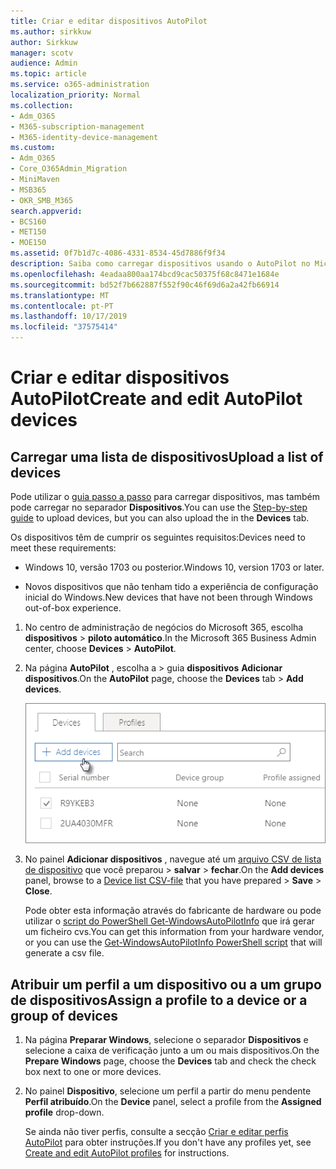 ```yaml
---
title: Criar e editar dispositivos AutoPilot
ms.author: sirkkuw
author: Sirkkuw
manager: scotv
audience: Admin
ms.topic: article
ms.service: o365-administration
localization_priority: Normal
ms.collection:
- Adm_O365
- M365-subscription-management
- M365-identity-device-management
ms.custom:
- Adm_O365
- Core_O365Admin_Migration
- MiniMaven
- MSB365
- OKR_SMB_M365
search.appverid:
- BCS160
- MET150
- MOE150
ms.assetid: 0f7b1d7c-4086-4331-8534-45d7886f9f34
description: Saiba como carregar dispositivos usando o AutoPilot no Microsoft 365 Business. Você pode atribuir um perfil a um dispositivo ou a um grupo de dispositivos.
ms.openlocfilehash: 4eadaa800aa174bcd9cac50375f68c8471e1684e
ms.sourcegitcommit: bd52f7b662887f552f90c46f69d6a2a42fb66914
ms.translationtype: MT
ms.contentlocale: pt-PT
ms.lasthandoff: 10/17/2019
ms.locfileid: "37575414"
---
```

# <a name="create-and-edit-autopilot-devices"></a><span data-ttu-id="00e84-104">Criar e editar dispositivos AutoPilot</span><span class="sxs-lookup"><span data-stu-id="00e84-104">Create and edit AutoPilot devices</span></span>

## <a name="upload-a-list-of-devices"></a><span data-ttu-id="00e84-105">Carregar uma lista de dispositivos</span><span class="sxs-lookup"><span data-stu-id="00e84-105">Upload a list of devices</span></span>

<span data-ttu-id="00e84-106">Pode utilizar o [guia passo a passo](add-autopilot-devices-and-profile.md) para carregar dispositivos, mas também pode carregar no separador **Dispositivos**.</span><span class="sxs-lookup"><span data-stu-id="00e84-106">You can use the [Step-by-step guide](add-autopilot-devices-and-profile.md) to upload devices, but you can also upload the in the **Devices** tab.</span></span> 
  
<span data-ttu-id="00e84-107">Os dispositivos têm de cumprir os seguintes requisitos:</span><span class="sxs-lookup"><span data-stu-id="00e84-107">Devices need to meet these requirements:</span></span>
  
- <span data-ttu-id="00e84-108">Windows 10, versão 1703 ou posterior.</span><span class="sxs-lookup"><span data-stu-id="00e84-108">Windows 10, version 1703 or later.</span></span>
    
- <span data-ttu-id="00e84-109">Novos dispositivos que não tenham tido a experiência de configuração inicial do Windows.</span><span class="sxs-lookup"><span data-stu-id="00e84-109">New devices that have not been through Windows out-of-box experience.</span></span>

1. <span data-ttu-id="00e84-110">No centro de administração de negócios do Microsoft 365, escolha **dispositivos** \> **piloto automático**.</span><span class="sxs-lookup"><span data-stu-id="00e84-110">In the Microsoft 365 Business Admin center, choose **Devices** \> **AutoPilot**.</span></span>
  
2. <span data-ttu-id="00e84-111">Na página **AutoPilot** , escolha a \> guia **dispositivos** **Adicionar dispositivos**.</span><span class="sxs-lookup"><span data-stu-id="00e84-111">On the **AutoPilot** page, choose the **Devices** tab \> **Add devices**.</span></span>
    
    ![In the Devices tab, choose Add devices.](media/6ba81e22-c873-40ad-8a72-ce64d15ea6ba.png)
  
3. <span data-ttu-id="00e84-113">No painel **Adicionar dispositivos** , navegue até um [arquivo CSV de lista de dispositivo](https://support.office.com/article/932e3676-2491-49f0-9177-d893d2f5276e) que você preparou \> **salvar** \> **fechar**.</span><span class="sxs-lookup"><span data-stu-id="00e84-113">On the **Add devices** panel, browse to a [Device list CSV-file](https://support.office.com/article/932e3676-2491-49f0-9177-d893d2f5276e) that you have prepared \> **Save** \> **Close**.</span></span>
    
    <span data-ttu-id="00e84-114">Pode obter esta informação através do fabricante de hardware ou pode utilizar o [script do PowerShell Get-WindowsAutoPilotInfo](https://www.powershellgallery.com/packages/Get-WindowsAutoPilotInfo) que irá gerar um ficheiro cvs.</span><span class="sxs-lookup"><span data-stu-id="00e84-114">You can get this information from your hardware vendor, or you can use the [Get-WindowsAutoPilotInfo PowerShell script](https://www.powershellgallery.com/packages/Get-WindowsAutoPilotInfo) that will generate a csv file.</span></span> 
    
## <a name="assign-a-profile-to-a-device-or-a-group-of-devices"></a><span data-ttu-id="00e84-115">Atribuir um perfil a um dispositivo ou a um grupo de dispositivos</span><span class="sxs-lookup"><span data-stu-id="00e84-115">Assign a profile to a device or a group of devices</span></span>

1. <span data-ttu-id="00e84-116">Na página **Preparar Windows**, selecione o separador **Dispositivos** e selecione a caixa de verificação junto a um ou mais dispositivos.</span><span class="sxs-lookup"><span data-stu-id="00e84-116">On the **Prepare Windows** page, choose the **Devices** tab and check the check box next to one or more devices.</span></span> 
    
2. <span data-ttu-id="00e84-117">No painel **Dispositivo**, selecione um perfil a partir do menu pendente **Perfil atribuído**.</span><span class="sxs-lookup"><span data-stu-id="00e84-117">On the **Device** panel, select a profile from the **Assigned profile** drop-down.</span></span> 
    
    <span data-ttu-id="00e84-118">Se ainda não tiver perfis, consulte a secção [Criar e editar perfis AutoPilot](create-and-edit-autopilot-profiles.md) para obter instruções.</span><span class="sxs-lookup"><span data-stu-id="00e84-118">If you don't have any profiles yet, see [Create and edit AutoPilot profiles](create-and-edit-autopilot-profiles.md) for instructions.</span></span> 
    
